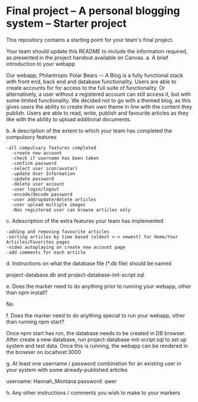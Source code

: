 Final project &ndash; A personal blogging system &ndash; Starter project
==========
This repository contains a starting point for your team's final project.

Your team should update this README to include the information required, as presented in the project handout available on Canvas.
 a. A brief introduction to your webapp

Our webapp, Philantropic Polar Bears -- A Blog is a fully functional stack with front end, back end and database functionality. Users are able to create accounts for for access to the full suite of functionality. Or alternatively, a user without a registered account can still access it, but with some limited functionality. We decided not to go with a themed blog, as this gives users the ability to create their own theme in line with the content they publish. Users are able to read, write, publish and favourite articles as they like with the ability to upload additional documents. 

 b. A description of the extent to which your team has completed the compulsory
 features

    -all compulsary features completed
      -create new account
      -check if username has been taken
      -confirm password
      -select user icon(avatar)
      -update User Information
      -update password
      -delete user account
      -user login/logout
      -encode/decode password
      -user add/update/delete articles
      -user upload multiple images
      -Non registered user can browse articles only
    

 c. Adescription of the extra features your team has implemented

    -adding and removing favourite articles
    -sorting articles by time based (oldest <-> newest) for Home/Your Articles/Favorites pages
    -video autoplaying on create new account page
    -add comments for each article

 d. Instructions on what the database file (*.db file) should be named

project-database.db and project-database-init-script.sql

 e. Does the marker need to do anything prior to running your webapp, other
 than npm install?

No

 f. Does the marker need to do anything special to run your webapp, other than
 running npm start?

 Once npm start has run, the database needs to be created in DB browser. After create a new database, run project-database-init-script.sql to set up system and test data. Once this is running, the webapp can be rendered in the browser on localhost:3000


 g. At least one username / password combination for an existing user in your
 system with some already-published articles

username: Hannah_Montana
password: qwer

 h. Any other instructions / comments you wish to make to your markers